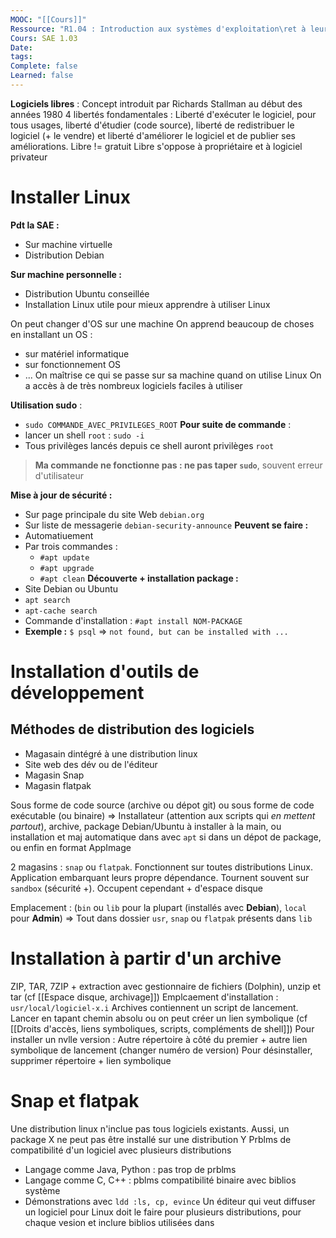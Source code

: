 ```yaml
---
MOOC: "[[Cours]]"
Ressource: "R1.04 : Introduction aux systèmes d'exploitation\ret à leur fonctionnement"
Cours: SAE 1.03
Date: 
tags: 
Complete: false
Learned: false
---
```

**Logiciels libres** : Concept introduit par Richards Stallman au début des années 1980
4 libertés fondamentales : Liberté d'exécuter le logiciel, pour tous usages, liberté d'étudier (code source), liberté de redistribuer le logiciel (+ le vendre) et liberté d'améliorer le logiciel et de publier ses améliorations.
Libre != gratuit
Libre s'oppose à propriétaire et à logiciel privateur

# Installer Linux
**Pdt la SAE :**
- Sur machine virtuelle
- Distribution Debian

**Sur machine personnelle :**
- Distribution Ubuntu conseillée
- Installation Linux utile pour mieux apprendre à utiliser Linux

On peut changer d'OS sur une machine
On apprend beaucoup de choses en installant un OS :
- sur matériel informatique
- sur fonctionnement OS
- ...
On maîtrise ce qui se passe sur sa machine quand on utilise Linux
On a accès à de très nombreux logiciels faciles à utiliser


**Utilisation sudo** : 
- `sudo COMMANDE_AVEC_PRIVILEGES_ROOT`
**Pour suite de commande** :
- lancer un shell `root` : `sudo -i`
- Tous privilèges lancés depuis ce shell auront privilèges `root`
>**Ma commande ne fonctionne pas : ne pas taper `sudo`**, souvent erreur d'utilisateur

 **Mise à jour de sécurité :**
- Sur page principale du site Web `debian.org`
- Sur liste de messagerie `debian-security-announce`
**Peuvent se faire :**
- Automatiuement
- Par trois commandes :
	- `#apt update`
	- `#apt upgrade`
	- `#apt clean`
**Découverte + installation package :**
- Site Debian ou Ubuntu
- `apt search`
- `apt-cache search`
- Commande d'installation : `#apt install NOM-PACKAGE`
- **Exemple :**
  `$ psql`
  ⇒ `not found, but can be installed with ...`
  
# Installation d'outils de développement

## Méthodes de distribution des logiciels
- Magasain dintégré à une distribution linux
- Site web des dév ou de l'éditeur
- Magasin Snap
- Magasin flatpak

Sous forme de code source (archive ou dépot git)  ou sous forme de code exécutable (ou binaire) ⇒ Installateur (attention aux scripts qui *en mettent partout*), archive, package Debian/Ubuntu à installer à la main, ou installation et maj automatique dans avec `apt` si dans un dépot de package, ou enfin en format AppImage

2 magasins : `snap` ou `flatpak`. Fonctionnent sur toutes distributions Linux. Application embarquant leurs propre dépendance. Tournent souvent sur `sandbox` (sécurité +). Occupent cependant + d'espace disque

Emplacement : (`bin` ou `lib` pour la plupart (installés avec **Debian**), `local` pour **Admin**) ⇒ Tout dans dossier `usr`, `snap` ou `flatpak` présents dans `lib`

# Installation à partir d'un archive
ZIP, TAR, 7ZIP + extraction avec gestionnaire de fichiers (Dolphin), unzip et tar (cf [[Espace disque, archivage]])
Emplcaement d'installation : `usr/local/logiciel-x.i` 
Archives contiennent un script de lancement. Lancer en tapant chemin absolu ou on peut créer un lien symbolique (cf [[Droits d'accès, liens symboliques, scripts, compléments de shell]])
Pour installer un nvlle version : Autre répertoire à côté du premier + autre lien symbolique de lancement (changer numéro de version)
Pour désinstaller, supprimer répertoire + lien symbolique

# Snap et flatpak
Une distribution linux n'inclue pas tous logiciels existants. Aussi, un package X ne peut pas être installé sur une distribution Y
Prblms de compatibilité d'un logiciel avec plusieurs distributions
- Langage comme Java, Python : pas trop de prblms
- Langage comme C, C++ : pblms compatibilité binaire avec biblios système
- Démonstrations avec `ldd :ls, cp, evince`
Un éditeur qui veut diffuser un logiciel pour Linux doit le faire pour plusieurs distributions, pour chaque vesion et inclure biblios utilisées dans 

